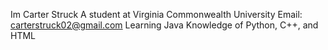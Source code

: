 Im Carter Struck
A student at Virginia Commonwealth University
Email: carterstruck02@gmail.com
Learning Java
Knowledge of Python, C++, and HTML
